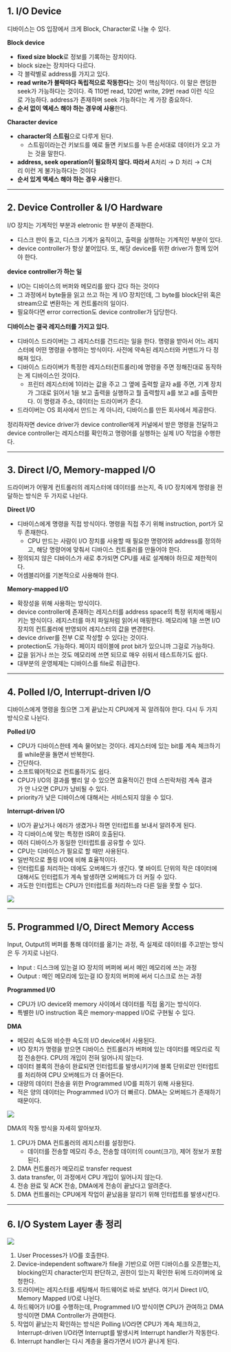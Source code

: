 ## 1. I/O Device

디바이스는 OS 입장에서 크게 Block, Character로 나눌 수 있다.

**Block device**

- **fixed size block**로 정보를 기록하는 장치이다.
- block size는 장치마다 다르다.
- 각 블락별로 address를 가지고 있다.
- **read write가 블락마다 독립적으로 작동한다**는 것이 핵심적이다. 이 말은 랜덤한 seek가 가능하다는 것이다. 즉 110번 read, 120번 write, 29번 read 이런 식으로 가능하다. address가 존재하며 seek 가능하다는 게 가장 중요하다.
- **순서 없이 엑세스 해야 하는 경우에 사용**한다.

**Character device**

- **character의 스트림**으로 다루게 된다.
  - 스트림이라는건 키보드를 예로 들면 키보드를 누른 순서대로 데이터가 오고 가는 것을 말한다.
- **address, seek operation이 필요하지 않다. 따라서** A처리 → D 처리 → C처리 이런 게 불가능하다는 것이다
- **순서 있게 액세스 해야 하는 경우 사용**한다.

---

## 2. Device Controller & I/O Hardware

I/O 장치는 기계적인 부분과 eletronic 한 부분이 존재한다.

- 디스크 판이 돌고, 디스크 기계가 움직이고, 출력을 실행하는 기계적인 부분이 있다.
- device controller가 항상 붙어있다. 또, 해당 device를 위한 driver가 함께 있어야 한다.

**device controller가 하는 일**

- I/O는 디바이스의 버퍼와 메모리를 왔다 갔다 하는 것이다
- 그 과정에서 byte들을 읽고 쓰고 하는 게 I/O 장치인데, 그 byte를 block단위 혹은 stream으로 변환하는 게 컨트롤러의 일이다.
- 필요하다면 error correction도 device controller가 담당한다.

**디바이스는 결국 레지스터를 가지고 있다.**

- 디바이스 드라이버는 그 레지스터를 건드리는 일을 한다. 명령을 받아서 어느 레지스터에 어떤 명령을 수행하는 방식이다. 사전에 약속된 레지스터와 커맨드가 다 정해져 있다.
- 디바이스 드라이버가 특정한 레지스터(컨트롤러)에 명령을 주면 정해진대로 동작하는 게 디바이스인 것이다.
  - 프린터 레지스터에 1이라는 값을 주고 그 옆에 출력할 글자 a를 주면, 기계 장치가 그대로 읽어서 1을 보고 출력을 실행하고 뭘 출력할지 a를 보고 a를 출력한다. 이 명령과 주소, 데이터는 드라이버가 준다.
- 드라이버는 OS 회사에서 만드는 게 아니라, 디바이스를 만든 회사에서 제공한다.

정리하자면 device driver가 device controller에게 커널에서 받은 명령을 전달하고 device controller는 레지스터를 확인하고 명령어를 실행하는 실제 I/O 작업을 수행한다.

---

## 3. Direct I/O, Memory-mapped I/O

드라이버가 어떻게 컨트롤러의 레지스터에 데이터를 쓰는지, 즉 I/O 장치에게 명령을 전달하는 방식은 두 가지로 나뉜다.

**Direct I/O**

- 디바이스에게 명령을 직접 방식이다. 명령을 직접 주기 위해 instruction, port가 모두 존재한다.
  - CPU 만드는 사람이 I/O 장치를 사용할 때 필요한 명령어와 address를 정의하고, 해당 명령어에 맞춰서 디바이스 컨트롤러를 만들어야 한다.
- 정의되지 않은 디바이스가 새로 추가되면 CPU를 새로 설계해야 하므로 제한적이다.
- 어셈블리어를 기본적으로 사용해야 한다.

**Memory-mapped I/O**

- 확장성을 위해 사용하는 방식이다.
- device controller에 존재하는 레지스터를 address space의 특정 위치에 매핑시키는 방식이다. 레지스터를 마치 파일처럼 읽어서 매핑한다. 메모리에 1을 쓰면 I/O 장치의 컨트롤러에 반영되어 레지스터의 값을 변경한다.
- device driver를 전부 C로 작성할 수 있다는 것이다.
- protection도 가능하다. 페이지 테이블에 prot bit가 있으니까 그걸로 가능하다.
- 값을 읽거나 쓰는 것도 메모리에 쓰면 되므로 매우 쉬워서 테스트하기도 쉽다.
- 대부분의 운영체제는 디바이스를 file로 취급한다.

---

## 4. Polled I/O, Interrupt-driven I/O

디바이스에게 명령을 줬으면 그게 끝났는지 CPU에게 꼭 알려줘야 한다. 다시 두 가지 방식으로 나뉜다.

**Polled I/O**

- CPU가 디바이스한테 계속 물어보는 것이다. 레지스터에 있는 bit를 계속 체크하기를 while문을 돌면서 반복한다.
- 간단하다.
- 소프트웨어적으로 컨트롤하기도 쉽다.
- CPU가 I/O의 결과를 빨리 알 수 있으면 효율적이긴 한데 스핀락처럼 계속 결과가 안 나오면 CPU가 낭비될 수 있다.
- priority가 낮은 디바이스에 대해서는 서비스되지 않을 수 있다.

**Interrupt-driven I/O**

- I/O가 끝났거나 에러가 생겼거나 하면 인터럽트를 보내서 알려주게 된다.
- 각 디바이스에 맞는 특정한 ISR이 호출된다.
- 여러 디바이스가 동일한 인터럽트를 공유할 수 있다.
- CPU는 디바이스가 필요로 할 때만 사용된다.
- 일반적으로 폴링 I/O에 비해 효율적이다.
- 인터럽트를 처리하는 데에도 오버헤드가 생긴다. 몇 바이트 단위의 작은 데이터에 대해서도 인터럽트가 계속 발생하면 오버헤드가 더 커질 수 있다.
- 과도한 인터럽트는 CPU가 인터럽트를 처리하느라 다른 일을 못할 수 있다.

![](https://blog.kakaocdn.net/dn/NXXWH/btsHScREjgI/8blzqoK7IgVDHvDvKGfG60/img.png)

---

## 5. Programmed I/O, Direct Memory Access

Input, Output의 버퍼를 통해 데이터를 옮기는 과정, 즉 실제로 데이터를 주고받는 방식은 두 가지로 나뉜다.

- Input : 디스크에 있는걸 IO 장치의 버퍼에 써서 메인 메모리에 쓰는 과정
- Output : 메인 메모리에 있는걸 IO 장치의 버퍼에 써서 디스크로 쓰는 과정

**Programmed I/O**

- CPU가 I/O device와 memory 사이에서 데이터를 직접 옮기는 방식이다.
- 특별한 I/O instruction 혹은 memory-mapped I/O로 구현될 수 있다.

**DMA**

- 메모리 속도와 비슷한 속도의 I/O device에서 사용된다.
- I/O 장치가 명령을 받으면 디바이스 컨트롤러가 버퍼에 있는 데이터를 메모리로 직접 전송한다. CPU의 개입이 전혀 일어나지 않는다.
- 데이터 블록의 전송이 완료되면 인터럽트를 발생시키기에 블록 단위로만 인터럽트를 처리하여 CPU 오버헤드가 더 줄어든다.
- 대량의 데이터 전송을 위한 Programmed I/O를 피하기 위해 사용된다.
- 적은 양의 데이터는 Programmed I/O가 더 빠르다. DMA는 오버헤드가 존재하기 때문이다.

![](https://blog.kakaocdn.net/dn/ckzJxW/btsHSw3prbn/JMKtDkQTBshVUpusqgsRPK/img.png)

DMA의 작동 방식을 자세히 알아보자.

1. CPU가 DMA 컨트롤러의 레지스터를 설정한다.
   - 데이터를 전송할 메모리 주소, 전송할 데이터의 count(크기), 제어 정보가 포함된다.
2. DMA 컨트롤러가 메모리로 transfer request
3. data transfer, 이 과정에서 CPU 개입이 일어나지 않는다.
4. 전송 완료 및 ACK 전송, DMA에게 전송이 끝났다고 알려준다.
5. DMA 컨트롤러는 CPU에게 작업이 끝났음을 알리기 위해 인터럽트를 발생시킨다.

---

## 6. I/O System Layer 총 정리

![](https://blog.kakaocdn.net/dn/bMVtCk/btsHTijdJEa/MT37YVadxYPP9PeV7rEtF1/img.png)

1. User Processes가 I/O를 호출한다.
2. Device-independent software가 file을 기반으로 어떤 디바이스를 오픈했는지, blocking인지 character인지 판단하고, 권한이 있는지 확인한 뒤에 드라이버에 요청한다.
3. 드라이버는 레지스터를 세팅해서 하드웨어로 바로 보낸다. 여기서 Direct I/O, Memory Mapped I/O로 나뉜다.
4. 하드웨어가 I/O를 수행하는데, Programmed I/O 방식이면 CPU가 관여하고 DMA 방식이면 DMA Controller가 관여한다.
5. 작업이 끝났는지 확인하는 방식은 Polling I/O라면 CPU가 계속 체크하고, Interrupt-driven I/O라면 Interrupt를 발생시켜 Interrupt handler가 작동한다.
6. Interrupt handler는 다시 계층을 올라가면서 I/O가 끝나게 된다.
